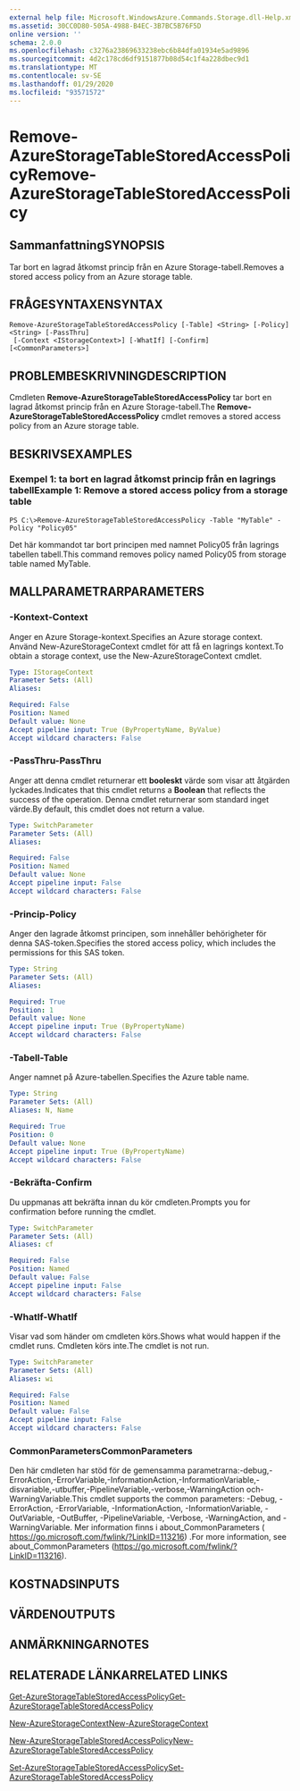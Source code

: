 ```yaml
---
external help file: Microsoft.WindowsAzure.Commands.Storage.dll-Help.xml
ms.assetid: 30CC0D80-505A-4988-B4EC-3B7BC5B76F5D
online version: ''
schema: 2.0.0
ms.openlocfilehash: c3276a23869633238ebc6b84dfa01934e5ad9896
ms.sourcegitcommit: 4d2c178cd6df9151877b08d54c1f4a228dbec9d1
ms.translationtype: MT
ms.contentlocale: sv-SE
ms.lasthandoff: 01/29/2020
ms.locfileid: "93571572"
---
```

# <span data-ttu-id="a4414-101">Remove-AzureStorageTableStoredAccessPolicy</span><span class="sxs-lookup"><span data-stu-id="a4414-101">Remove-AzureStorageTableStoredAccessPolicy</span></span>

## <span data-ttu-id="a4414-102">Sammanfattning</span><span class="sxs-lookup"><span data-stu-id="a4414-102">SYNOPSIS</span></span>
<span data-ttu-id="a4414-103">Tar bort en lagrad åtkomst princip från en Azure Storage-tabell.</span><span class="sxs-lookup"><span data-stu-id="a4414-103">Removes a stored access policy from an Azure storage table.</span></span>

## <span data-ttu-id="a4414-104">FRÅGESYNTAXEN</span><span class="sxs-lookup"><span data-stu-id="a4414-104">SYNTAX</span></span>

```
Remove-AzureStorageTableStoredAccessPolicy [-Table] <String> [-Policy] <String> [-PassThru]
 [-Context <IStorageContext>] [-WhatIf] [-Confirm] [<CommonParameters>]
```

## <span data-ttu-id="a4414-105">PROBLEMBESKRIVNING</span><span class="sxs-lookup"><span data-stu-id="a4414-105">DESCRIPTION</span></span>
<span data-ttu-id="a4414-106">Cmdleten **Remove-AzureStorageTableStoredAccessPolicy** tar bort en lagrad åtkomst princip från en Azure Storage-tabell.</span><span class="sxs-lookup"><span data-stu-id="a4414-106">The **Remove-AzureStorageTableStoredAccessPolicy** cmdlet removes a stored access policy from an Azure storage table.</span></span>

## <span data-ttu-id="a4414-107">BESKRIVS</span><span class="sxs-lookup"><span data-stu-id="a4414-107">EXAMPLES</span></span>

### <span data-ttu-id="a4414-108">Exempel 1: ta bort en lagrad åtkomst princip från en lagrings tabell</span><span class="sxs-lookup"><span data-stu-id="a4414-108">Example 1: Remove a stored access policy from a storage table</span></span>
```
PS C:\>Remove-AzureStorageTableStoredAccessPolicy -Table "MyTable" -Policy "Policy05"
```

<span data-ttu-id="a4414-109">Det här kommandot tar bort principen med namnet Policy05 från lagrings tabellen tabell.</span><span class="sxs-lookup"><span data-stu-id="a4414-109">This command removes policy named Policy05 from storage table named MyTable.</span></span>

## <span data-ttu-id="a4414-110">MALLPARAMETRAR</span><span class="sxs-lookup"><span data-stu-id="a4414-110">PARAMETERS</span></span>

### <span data-ttu-id="a4414-111">-Kontext</span><span class="sxs-lookup"><span data-stu-id="a4414-111">-Context</span></span>
<span data-ttu-id="a4414-112">Anger en Azure Storage-kontext.</span><span class="sxs-lookup"><span data-stu-id="a4414-112">Specifies an Azure storage context.</span></span>
<span data-ttu-id="a4414-113">Använd New-AzureStorageContext cmdlet för att få en lagrings kontext.</span><span class="sxs-lookup"><span data-stu-id="a4414-113">To obtain a storage context, use the New-AzureStorageContext cmdlet.</span></span>

```yaml
Type: IStorageContext
Parameter Sets: (All)
Aliases: 

Required: False
Position: Named
Default value: None
Accept pipeline input: True (ByPropertyName, ByValue)
Accept wildcard characters: False
```

### <span data-ttu-id="a4414-114">-PassThru</span><span class="sxs-lookup"><span data-stu-id="a4414-114">-PassThru</span></span>
<span data-ttu-id="a4414-115">Anger att denna cmdlet returnerar ett **booleskt** värde som visar att åtgärden lyckades.</span><span class="sxs-lookup"><span data-stu-id="a4414-115">Indicates that this cmdlet returns a **Boolean** that reflects the success of the operation.</span></span>
<span data-ttu-id="a4414-116">Denna cmdlet returnerar som standard inget värde.</span><span class="sxs-lookup"><span data-stu-id="a4414-116">By default, this cmdlet does not return a value.</span></span>

```yaml
Type: SwitchParameter
Parameter Sets: (All)
Aliases: 

Required: False
Position: Named
Default value: None
Accept pipeline input: False
Accept wildcard characters: False
```

### <span data-ttu-id="a4414-117">-Princip</span><span class="sxs-lookup"><span data-stu-id="a4414-117">-Policy</span></span>
<span data-ttu-id="a4414-118">Anger den lagrade åtkomst principen, som innehåller behörigheter för denna SAS-token.</span><span class="sxs-lookup"><span data-stu-id="a4414-118">Specifies the stored access policy, which includes the permissions for this SAS token.</span></span>

```yaml
Type: String
Parameter Sets: (All)
Aliases: 

Required: True
Position: 1
Default value: None
Accept pipeline input: True (ByPropertyName)
Accept wildcard characters: False
```

### <span data-ttu-id="a4414-119">-Tabell</span><span class="sxs-lookup"><span data-stu-id="a4414-119">-Table</span></span>
<span data-ttu-id="a4414-120">Anger namnet på Azure-tabellen.</span><span class="sxs-lookup"><span data-stu-id="a4414-120">Specifies the Azure table name.</span></span>

```yaml
Type: String
Parameter Sets: (All)
Aliases: N, Name

Required: True
Position: 0
Default value: None
Accept pipeline input: True (ByPropertyName)
Accept wildcard characters: False
```

### <span data-ttu-id="a4414-121">-Bekräfta</span><span class="sxs-lookup"><span data-stu-id="a4414-121">-Confirm</span></span>
<span data-ttu-id="a4414-122">Du uppmanas att bekräfta innan du kör cmdleten.</span><span class="sxs-lookup"><span data-stu-id="a4414-122">Prompts you for confirmation before running the cmdlet.</span></span>

```yaml
Type: SwitchParameter
Parameter Sets: (All)
Aliases: cf

Required: False
Position: Named
Default value: False
Accept pipeline input: False
Accept wildcard characters: False
```

### <span data-ttu-id="a4414-123">-WhatIf</span><span class="sxs-lookup"><span data-stu-id="a4414-123">-WhatIf</span></span>
<span data-ttu-id="a4414-124">Visar vad som händer om cmdleten körs.</span><span class="sxs-lookup"><span data-stu-id="a4414-124">Shows what would happen if the cmdlet runs.</span></span>
<span data-ttu-id="a4414-125">Cmdleten körs inte.</span><span class="sxs-lookup"><span data-stu-id="a4414-125">The cmdlet is not run.</span></span>

```yaml
Type: SwitchParameter
Parameter Sets: (All)
Aliases: wi

Required: False
Position: Named
Default value: False
Accept pipeline input: False
Accept wildcard characters: False
```

### <span data-ttu-id="a4414-126">CommonParameters</span><span class="sxs-lookup"><span data-stu-id="a4414-126">CommonParameters</span></span>
<span data-ttu-id="a4414-127">Den här cmdleten har stöd för de gemensamma parametrarna:-debug,-ErrorAction,-ErrorVariable,-InformationAction,-InformationVariable,-disvariable,-utbuffer,-PipelineVariable,-verbose,-WarningAction och-WarningVariable.</span><span class="sxs-lookup"><span data-stu-id="a4414-127">This cmdlet supports the common parameters: -Debug, -ErrorAction, -ErrorVariable, -InformationAction, -InformationVariable, -OutVariable, -OutBuffer, -PipelineVariable, -Verbose, -WarningAction, and -WarningVariable.</span></span> <span data-ttu-id="a4414-128">Mer information finns i about_CommonParameters ( https://go.microsoft.com/fwlink/?LinkID=113216) .</span><span class="sxs-lookup"><span data-stu-id="a4414-128">For more information, see about_CommonParameters (https://go.microsoft.com/fwlink/?LinkID=113216).</span></span>

## <span data-ttu-id="a4414-129">KOSTNADS</span><span class="sxs-lookup"><span data-stu-id="a4414-129">INPUTS</span></span>

## <span data-ttu-id="a4414-130">VÄRDEN</span><span class="sxs-lookup"><span data-stu-id="a4414-130">OUTPUTS</span></span>

## <span data-ttu-id="a4414-131">ANMÄRKNINGAR</span><span class="sxs-lookup"><span data-stu-id="a4414-131">NOTES</span></span>

## <span data-ttu-id="a4414-132">RELATERADE LÄNKAR</span><span class="sxs-lookup"><span data-stu-id="a4414-132">RELATED LINKS</span></span>

[<span data-ttu-id="a4414-133">Get-AzureStorageTableStoredAccessPolicy</span><span class="sxs-lookup"><span data-stu-id="a4414-133">Get-AzureStorageTableStoredAccessPolicy</span></span>](./Get-AzureStorageTableStoredAccessPolicy.md)

[<span data-ttu-id="a4414-134">New-AzureStorageContext</span><span class="sxs-lookup"><span data-stu-id="a4414-134">New-AzureStorageContext</span></span>](./New-AzureStorageContext.md)

[<span data-ttu-id="a4414-135">New-AzureStorageTableStoredAccessPolicy</span><span class="sxs-lookup"><span data-stu-id="a4414-135">New-AzureStorageTableStoredAccessPolicy</span></span>](./New-AzureStorageTableStoredAccessPolicy.md)

[<span data-ttu-id="a4414-136">Set-AzureStorageTableStoredAccessPolicy</span><span class="sxs-lookup"><span data-stu-id="a4414-136">Set-AzureStorageTableStoredAccessPolicy</span></span>](./Set-AzureStorageTableStoredAccessPolicy.md)
